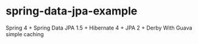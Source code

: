 # spring-data-jpa-example
Spring 4 + Spring Data JPA 1.5 + Hibernate 4 + JPA 2 + Derby 
With Guava simple caching
